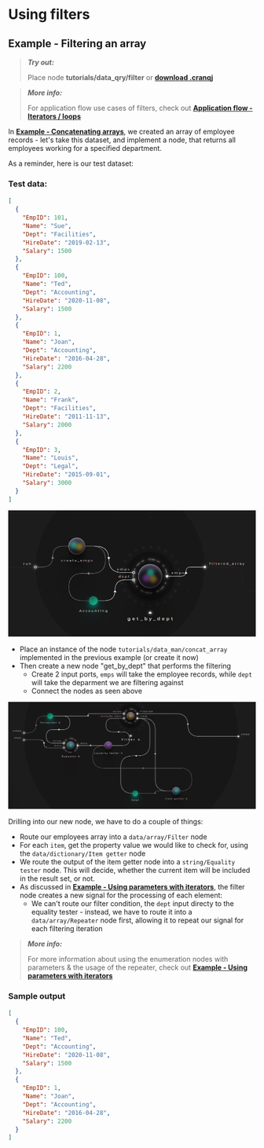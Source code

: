 # Using filters

## Example - Filtering an array

> **_Try out:_**
>
> Place node **tutorials/data_qry/filter** or **[download .cranqj](cranqj/data_qry_filter.cranqj)** 

> **_More info:_**
>
> For application flow use cases of filters, check out  **[Application flow - Iterators / loops](../../1_application_flow/1_2_iterators/README.md)**

In **[Example - Concatenating arrays](../../2_constructing_data/2_4_merge_concat/README.md)**, we created an array of employee records - let's take this dataset, and implement a node, that returns all employees working for a specified department.

As a reminder, here is our test dataset:

### Test data:

```json
[
  {
    "EmpID": 101,
    "Name": "Sue",
    "Dept": "Facilities",
    "HireDate": "2019-02-13",
    "Salary": 1500
  },
  {
    "EmpID": 100,
    "Name": "Ted",
    "Dept": "Accounting",
    "HireDate": "2020-11-08",
    "Salary": 1500
  },
  {
    "EmpID": 1,
    "Name": "Joan",
    "Dept": "Accounting",
    "HireDate": "2016-04-28",
    "Salary": 2200
  },
  {
    "EmpID": 2,
    "Name": "Frank",
    "Dept": "Facilities",
    "HireDate": "2011-11-13",
    "Salary": 2000
  },
  {
    "EmpID": 3,
    "Name": "Louis",
    "Dept": "Legal",
    "HireDate": "2015-09-01",
    "Salary": 3000
  }
]
```

![](images/2021-07-16-17-59-48.png)

- Place an instance of the node ```tutorials/data_man/concat_array``` implemented in the previous example (or create it now)
- Then create a new node "get_by_dept" that performs the filtering
  - Create 2 input ports, ```emps``` will take the employee records, while ```dept``` will take the deparment we are filtering against
  - Connect the nodes as seen above

![](images/2021-08-03-19-11-26.png)

Drilling into our new node, we have to do a couple of things:
- Route our employees array into a ```data/array/Filter``` node
- For each ```item```, get the property value we would like to check for, using the ```data/dictionary/Item getter``` node
- We route the output of the item getter node into a ```string/Equality tester``` node. This will decide, whether the current item will be included in the result set, or not.
- As discussed in **[Example - Using parameters with iterators](../../1_application_flow/1_3_synchronization/README.md)**, the filter node creates a new signal for the processing of each element: 
  - We can't route our filter condition, the ```dept``` input directy to the equality tester - instead, we have to route it into a ```data/array/Repeater``` node first, allowing it to repeat our signal for each filtering iteration

> **_More info:_**
>
> For more information about using the enumeration nodes with parameters & the usage of the repeater, check out  **[Example - Using parameters with iterators](../../1_application_flow/1_3_synchronization/README.md)**

### Sample output

```json
[
  {
    "EmpID": 100,
    "Name": "Ted",
    "Dept": "Accounting",
    "HireDate": "2020-11-08",
    "Salary": 1500
  },
  {
    "EmpID": 1,
    "Name": "Joan",
    "Dept": "Accounting",
    "HireDate": "2016-04-28",
    "Salary": 2200
  }
]
```